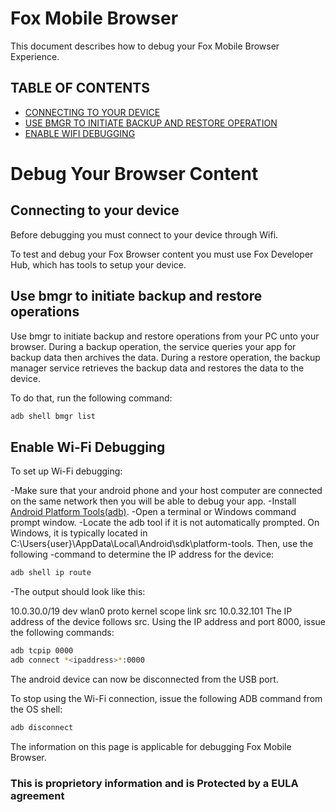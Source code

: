 # Fox Mobile Browser
This document describes how to debug your Fox Mobile Browser Experience. 

## TABLE OF CONTENTS

- [CONNECTING TO YOUR DEVICE](##connecting-to-your-device)
- [USE BMGR TO INITIATE BACKUP AND RESTORE OPERATION](#use-bgmr-to-initiate-backup-and-restore-operation)
- [ENABLE WIFI DEBUGGING](#enable-wifi-debugging)

# Debug Your Browser Content

## Connecting to your device

Before debugging you must connect to your device through Wifi.

To test and debug your Fox Browser content you must use Fox Developer Hub, which has tools to setup your device.

## Use bmgr to initiate backup and restore operations
Use bmgr to initiate backup and restore operations from your PC unto your browser. During a backup operation, the service queries your app for backup data then archives the data. During a restore operation, the backup manager service retrieves the backup data and restores the data to the device.

To do that, run the following command: 

```sh
adb shell bmgr list 
```

## Enable Wi-Fi Debugging

To set up Wi-Fi debugging:

-Make sure that your android phone and your host computer are connected on the same network then you will be able to debug your app.
-Install [Android Platform Tools(adb)](https://developer.android.com/studio/command-line/adb).
-Open a terminal or Windows command prompt window.
-Locate the adb tool if it is not automatically prompted. On Windows, it is typically located in C:\Users\{user}\AppData\Local\Android\sdk\platform-tools. Then, use the following -command to determine the IP address for the device:
```sh
adb shell ip route
```
-The output should look like this:

10.0.30.0/19 dev wlan0  proto kernel  scope link  src 10.0.32.101
The IP address of the device follows src. Using the IP address and port 8000, issue the following commands:
```sh
adb tcpip 0000
adb connect *<ipaddress>*:0000
```

The android device can now be disconnected from the USB port. 

To stop using the Wi-Fi connection, issue the following ADB command from the OS shell:
 
``` sh 
adb disconnect
```

The information on this page is applicable for debugging Fox Mobile Browser.
  
 ### This is proprietory information and is Protected by a EULA agreement
